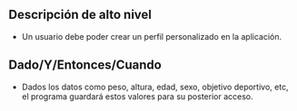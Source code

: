## Descripción de alto nivel

* Un usuario debe poder crear un perfil personalizado en la aplicación.

## Dado/Y/Entonces/Cuando

* Dados los datos como peso, altura, edad, sexo, objetivo deportivo, etc, el programa guardará estos valores para su posterior acceso.
